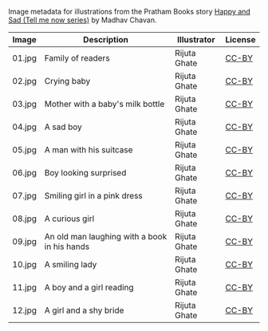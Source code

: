 Image metadata for illustrations from the Pratham Books story [Happy and Sad (Tell me now series)](https://storyweaver.org.in/stories/453-happy-and-sad-tell-me-now-series) by Madhav Chavan.

Image | Description | Illustrator | License
----- | ----------- | ----------- | -------
01.jpg | Family of readers | Rijuta Ghate | [CC-BY](https://creativecommons.org/licenses/by/4.0/)
02.jpg | Crying baby | Rijuta Ghate | [CC-BY](https://creativecommons.org/licenses/by/4.0/)
03.jpg | Mother with a baby's milk bottle | Rijuta Ghate | [CC-BY](https://creativecommons.org/licenses/by/4.0/)
04.jpg | A sad boy | Rijuta Ghate | [CC-BY](https://creativecommons.org/licenses/by/4.0/)
05.jpg | A man with his suitcase | Rijuta Ghate | [CC-BY](https://creativecommons.org/licenses/by/4.0/)
06.jpg | Boy looking surprised | Rijuta Ghate | [CC-BY](https://creativecommons.org/licenses/by/4.0/)
07.jpg | Smiling girl in a pink dress | Rijuta Ghate | [CC-BY](https://creativecommons.org/licenses/by/4.0/)
08.jpg | A curious girl  | Rijuta Ghate | [CC-BY](https://creativecommons.org/licenses/by/4.0/)
09.jpg | An old man laughing with a book in his hands  | Rijuta Ghate | [CC-BY](https://creativecommons.org/licenses/by/4.0/)
10.jpg | A smiling lady | Rijuta Ghate | [CC-BY](https://creativecommons.org/licenses/by/4.0/)
11.jpg | A boy and a girl reading  | Rijuta Ghate | [CC-BY](https://creativecommons.org/licenses/by/4.0/)
12.jpg | A girl and a shy bride  | Rijuta Ghate | [CC-BY](https://creativecommons.org/licenses/by/4.0/)